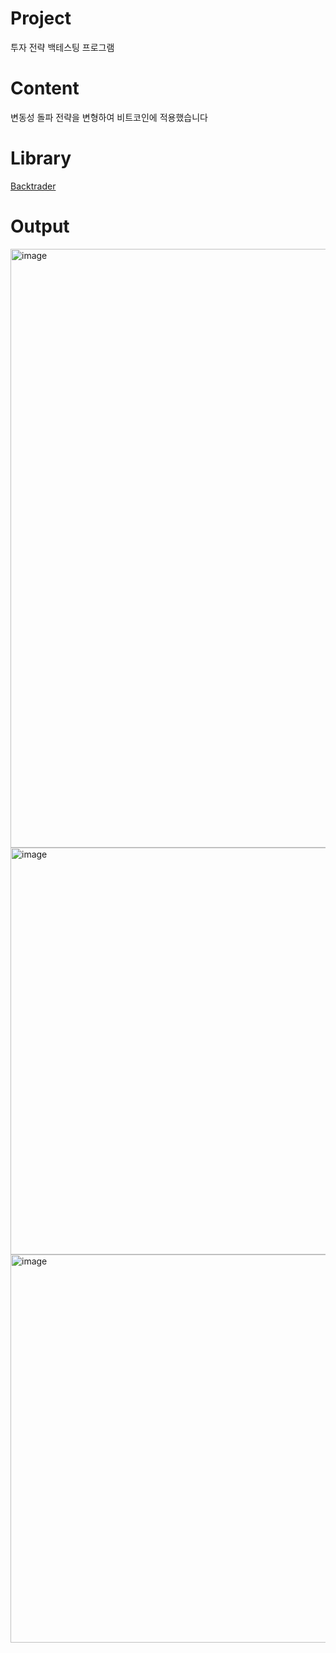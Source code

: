 # Project
투자 전략 백테스팅 프로그램

# Content
변동성 돌파 전략을 변형하여 비트코인에 적용했습니다

# Library
[Backtrader](https://www.backtrader.com/)

# Output
<img width="958" alt="image" src="https://user-images.githubusercontent.com/77501800/233931821-c0f70ae6-0f9a-4ad5-80db-fa55ce47ecdc.png">
<img width="651" alt="image" src="https://user-images.githubusercontent.com/77501800/233931949-3b0b446e-ef9c-4b22-9b65-847721ccf217.png">
<img width="621" alt="image" src="https://user-images.githubusercontent.com/77501800/233931993-56bdfe0e-3764-4902-8263-6b3c86f60042.png">
